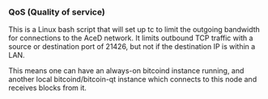 ### QoS (Quality of service) ###


This is a Linux bash script that will set up tc to limit the outgoing bandwidth for connections to the AceD network. It limits outbound TCP traffic with a source or destination port of 21426, but not if the destination IP is within a LAN.

This means one can have an always-on bitcoind instance running, and another local bitcoind/bitcoin-qt instance which connects to this node and receives blocks from it.
